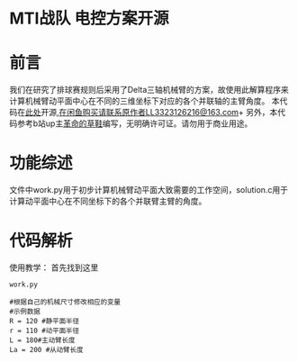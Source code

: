 # MTI战队 电控方案开源

# 前言
  我们在研究了排球赛规则后采用了Delta三轴机械臂的方案，故使用此解算程序来计算机械臂动平面中心在不同的三维坐标下对应的各个并联轴的主臂角度。
  本代码在[此处](https://github.com/Enecell/CURC-Robocon2025-Volleyball_FJUT)开源,在闲鱼购买请联系原作者LL3323126216@163.com+
  另外，本代码参考b站up主[革命的草鞋](https://space.bilibili.com/389803222?spm_id_from=333.788.upinfo.head.click)编写，无明确许可证。请勿用于商业用途。

# 功能综述
  文件中work.py用于初步计算机械臂动平面大致需要的工作空间，solution.c用于计算动平面中心在不同坐标下的各个并联臂主臂的角度。
  
# 代码解析

使用教学：
首先找到这里
  ```
work.py

#根据自己的机械尺寸修改相应的变量
#示例数据
R = 120 #静平面半径
r = 110 #动平面半径
L = 180#主动臂长度
La = 200 #从动臂长度

  ```
